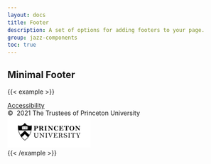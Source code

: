 ```yaml
---
layout: docs
title: Footer
description: A set of options for adding footers to your page.
group: jazz-components
toc: true
---
```


## Minimal Footer

{{< example >}}
<footer>
  <div class="container">
    <div class="border-top border-2 border-dark">
      <div class="ps-3 d-flex align-items-center flex-sm-column flex-lg-row">
        <div class="pe-4">
          <a href="#" class="text-uppercase text-dark fw-bold fs-7">Accessibility</a>
        </div>
        <div class="d-flex align-items-center justify-content-center flex-grow-1 fw-bold">
          <span class="fs-5">&copy;&nbsp;&nbsp;</span>2021 The Trustees of Princeton University
        </div>
        <div class="text-end logo text-danger">
          <img src="/logos/pu-logo-stacked-bw.svg" height="70" />
        </div>
      </div>
    </div>
  </div>
</footer>
{{< /example >}}
